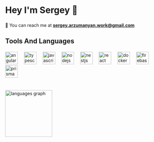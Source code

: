 <h1 align="left">Hey I'm Sergey 👋</h1>

###

📧 You can reach me at **sergey.arzumanyan.work@gmail.com**

###

<h2 align="left">Tools And Languages</h2>

###

<div align="left">
    <img src="https://skillicons.dev/icons?i=angular" height="40" alt="angularjs logo"  />
  <img width="12" />
    <img src="https://skillicons.dev/icons?i=ts" height="40" alt="typescript logo"  />
  <img width="12" />
    <img src="https://skillicons.dev/icons?i=js" height="40" alt="javascript logo"  />
  <img width="12" />
    <img src="https://skillicons.dev/icons?i=nodejs" height="40" alt="nodejs logo"  />
  <img width="12" />
    <img src="https://skillicons.dev/icons?i=nestjs" height="40" alt="nestjs logo"  />
  <img width="12" />
    <img src="https://skillicons.dev/icons?i=react" height="40" alt="react logo"  />
  <img width="12" />
    <img src="https://skillicons.dev/icons?i=docker" height="40" alt="docker logo"  />
  <img width="12" />
    <img src="https://skillicons.dev/icons?i=firebase" height="40" alt="firebase logo"  />
  <img width="12" />
    <img src="https://skillicons.dev/icons?i=prisma" height="40" alt="prisma logo"  />
</div>

###

<br clear="both">

<div align="left">
  <img src="https://github-readme-stats.vercel.app/api/top-langs?username=SergeyArzumanyan&locale=en&hide_title=false&layout=compact&card_width=320&langs_count=5&theme=github_dark&hide_border=true&order=2" height="150" alt="languages graph"  />
</div>

